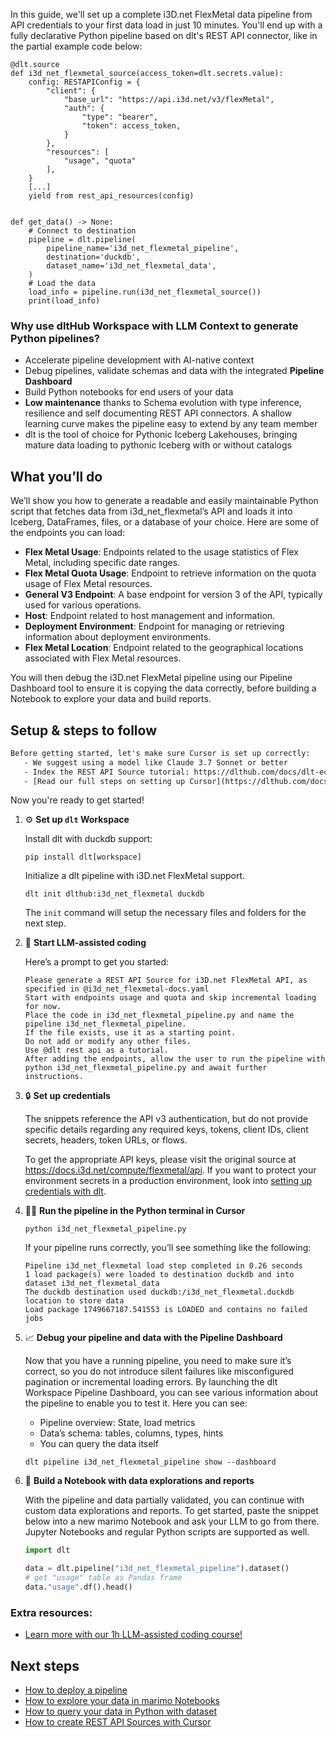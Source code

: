 In this guide, we'll set up a complete i3D.net FlexMetal data pipeline from API credentials to your first data load in just 10 minutes. You'll end up with a fully declarative Python pipeline based on dlt's REST API connector, like in the partial example code below:

```python-outcome
@dlt.source
def i3d_net_flexmetal_source(access_token=dlt.secrets.value):
    config: RESTAPIConfig = {
        "client": {
            "base_url": "https://api.i3d.net/v3/flexMetal",
            "auth": {
                "type": "bearer",
                "token": access_token,
            }
        },
        "resources": [
            "usage", "quota"
        ],
    }
    [...]
    yield from rest_api_resources(config)


def get_data() -> None:
    # Connect to destination
    pipeline = dlt.pipeline(
        pipeline_name='i3d_net_flexmetal_pipeline',
        destination='duckdb',
        dataset_name='i3d_net_flexmetal_data', 
    )
    # Load the data
    load_info = pipeline.run(i3d_net_flexmetal_source())
    print(load_info) 
```

### Why use dltHub Workspace with LLM Context to generate Python pipelines?

- Accelerate pipeline development with AI-native context
- Debug pipelines, validate schemas and data with the integrated **Pipeline Dashboard**
- Build Python notebooks for end users of your data
- **Low maintenance** thanks to Schema evolution with type inference, resilience and self documenting REST API connectors. A shallow learning curve makes the pipeline easy to extend by any team member
- dlt is the tool of choice for Pythonic Iceberg Lakehouses, bringing mature data loading to pythonic Iceberg with or without catalogs

## What you’ll do

We’ll show you how to generate a readable and easily maintainable Python script that fetches data from i3d_net_flexmetal’s API and loads it into Iceberg, DataFrames, files, or a database of your choice. Here are some of the endpoints you can load:

- **Flex Metal Usage**: Endpoints related to the usage statistics of Flex Metal, including specific date ranges.
- **Flex Metal Quota Usage**: Endpoint to retrieve information on the quota usage of Flex Metal resources.
- **General V3 Endpoint**: A base endpoint for version 3 of the API, typically used for various operations.
- **Host**: Endpoint related to host management and information.
- **Deployment Environment**: Endpoint for managing or retrieving information about deployment environments.
- **Flex Metal Location**: Endpoint related to the geographical locations associated with Flex Metal resources.

You will then debug the i3D.net FlexMetal pipeline using our Pipeline Dashboard tool to ensure it is copying the data correctly, before building a Notebook to explore your data and build reports.

## Setup & steps to follow

```default
Before getting started, let's make sure Cursor is set up correctly:
   - We suggest using a model like Claude 3.7 Sonnet or better
   - Index the REST API Source tutorial: https://dlthub.com/docs/dlt-ecosystem/verified-sources/rest_api/ and add it to context as **@dlt rest api**
   - [Read our full steps on setting up Cursor](https://dlthub.com/docs/dlt-ecosystem/llm-tooling/cursor-restapi#23-configuring-cursor-with-documentation)
```

Now you're ready to get started!

1. ⚙️ **Set up `dlt` Workspace**
    
    Install dlt with duckdb support:
    ```shell
    pip install dlt[workspace]
    ```

    Initialize a dlt pipeline with i3D.net FlexMetal support.
    ```shell
    dlt init dlthub:i3d_net_flexmetal duckdb
    ```

    The `init` command will setup the necessary files and folders for the next step.
    
2. 🤠 **Start LLM-assisted coding**
    
    Here’s a prompt to get you started:
    
    ```prompt
    Please generate a REST API Source for i3D.net FlexMetal API, as specified in @i3d_net_flexmetal-docs.yaml 
    Start with endpoints usage and quota and skip incremental loading for now. 
    Place the code in i3d_net_flexmetal_pipeline.py and name the pipeline i3d_net_flexmetal_pipeline. 
    If the file exists, use it as a starting point. 
    Do not add or modify any other files. 
    Use @dlt rest api as a tutorial. 
    After adding the endpoints, allow the user to run the pipeline with python i3d_net_flexmetal_pipeline.py and await further instructions.
    ```

    
3. 🔒 **Set up credentials** 
    
    The snippets reference the API v3 authentication, but do not provide specific details regarding any required keys, tokens, client IDs, client secrets, headers, token URLs, or flows.
    
    To get the appropriate API keys, please visit the original source at https://docs.i3d.net/compute/flexmetal/api.
    If you want to protect your environment secrets in a production environment, look into [setting up credentials with dlt](https://dlthub.com/docs/walkthroughs/add_credentials).
    
4. 🏃‍♀️ **Run the pipeline in the Python terminal in Cursor**
    
    ```shell
    python i3d_net_flexmetal_pipeline.py
    ```
    
    If your pipeline runs correctly, you’ll see something like the following:
    
    ```shell
    Pipeline i3d_net_flexmetal load step completed in 0.26 seconds
    1 load package(s) were loaded to destination duckdb and into dataset i3d_net_flexmetal_data
    The duckdb destination used duckdb:/i3d_net_flexmetal.duckdb location to store data
    Load package 1749667187.541553 is LOADED and contains no failed jobs
    ```
    
5. 📈 **Debug your pipeline and data with the Pipeline Dashboard**

    Now that you have a running pipeline, you need to make sure it’s correct, so you do not introduce silent failures like misconfigured pagination or incremental loading errors. By launching the dlt Workspace Pipeline Dashboard, you can see various information about the pipeline to enable you to test it. Here you can see:
    - Pipeline overview: State, load metrics
    - Data’s schema: tables, columns, types, hints
    - You can query the data itself
    
    ```shell
    dlt pipeline i3d_net_flexmetal_pipeline show --dashboard
    ```
    
6. 🐍 **Build a Notebook with data explorations and reports**

    With the pipeline and data partially validated, you can continue with custom data explorations and reports. To get started, paste the snippet below into a new marimo Notebook and ask your LLM to go from there. Jupyter Notebooks and regular Python scripts are supported as well.

    
    ```python
    import dlt

   data = dlt.pipeline("i3d_net_flexmetal_pipeline").dataset()
   # get "usage" table as Pandas frame
   data."usage".df().head()
    ```

### Extra resources:

- [Learn more with our 1h LLM-assisted coding course!](https://www.youtube.com/watch?v=GGid70rnJuM)

## Next steps

- [How to deploy a pipeline](https://dlthub.com/docs/walkthroughs/deploy-a-pipeline)
- [How to explore your data in marimo Notebooks](https://dlthub.com/docs/general-usage/dataset-access/marimo)
- [How to query your data in Python with dataset](https://dlthub.com/docs/general-usage/dataset-access/dataset)
- [How to create REST API Sources with Cursor](https://dlthub.com/docs/dlt-ecosystem/llm-tooling/cursor-restapi)